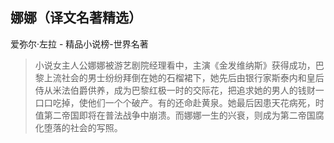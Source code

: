 ## 娜娜（译文名著精选）

爱弥尔·左拉  -  精品小说榜-世界名著

> 小说女主人公娜娜被游艺剧院经理看中，主演《金发维纳斯》获得成功，巴黎上流社会的男士纷纷拜倒在她的石榴裙下，她先后由银行家斯泰内和皇后侍从米法伯爵供养，成为巴黎红极一时的交际花，把追求她的男人的钱财一口口吃掉，使他们一个个破产。有的还命赴黄泉。她最后因患天花病死，时值第二帝国即将在普法战争中崩溃。而娜娜一生的兴衰，则成为第二帝国腐化堕落的社会的写照。
